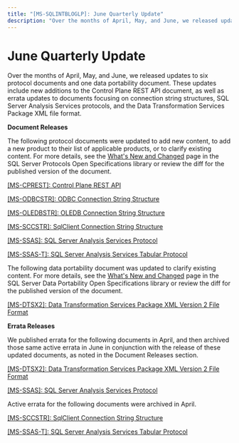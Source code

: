 ```yaml
---
title: "[MS-SQLINTBLOGLP]: June Quarterly Update"
description: "Over the months of April, May, and June, we released updates to six protocol documents and one data portability document. These updates include"
---
```


# June Quarterly Update

<p>Over the months of April, May, and June, we released updates
to six protocol documents and one data portability document. These updates
include new additions to the Control Plane REST API document, as well as errata
updates to documents focusing on connection string structures, SQL Server
Analysis Services protocols, and the Data Transformation Services Package XML
file format.</p>
<p><b>Document Releases</b></p>
<p>The following protocol documents were updated to add new
content, to add a new product to their list of applicable products, or to
clarify existing content. For more details, see the <span><a href="https://docs.microsoft.com/en-us/openspecs/sql_server_protocols/ms-sqlprotlp/2efaa6c9-699e-4e2c-9ea7-d342ad51a988">What's
New and Changed</a></span> page in the SQL Server Protocols Open Specifications
library or review the diff for the published version of the document.</p>
<p><span><a href="https://docs.microsoft.com/en-us/openspecs/sql_server_protocols/ms-cprest/8fc422db-5e90-4dae-8a2a-aab4dd5503e9">[MS-CPREST]:
Control Plane REST API</a></span></p>
<p><span><a href="https://docs.microsoft.com/en-us/openspecs/sql_server_protocols/ms-odbcstr/13b4e848-b36c-4b11-acce-d6bf199d5391">[MS-ODBCSTR]:
ODBC Connection String Structure</a></span></p>
<p><span><a href="https://docs.microsoft.com/en-us/openspecs/sql_server_protocols/ms-oledbstr/774039da-09c1-4b24-b53b-8f9ae019830c">[MS-OLEDBSTR]:
OLEDB Connection String Structure</a></span></p>
<p><span><a href="https://docs.microsoft.com/en-us/openspecs/sql_server_protocols/ms-sccstr/f57903e4-18af-4281-aa9e-9b2198bde494">[MS-SCCSTR]:
SqlClient Connection String Structure</a></span></p>
<p><span><a href="https://docs.microsoft.com/en-us/openspecs/sql_server_protocols/ms-ssas/854a72f2-d637-4be3-b60f-6a44422e80c9">[MS-SSAS]:
SQL Server Analysis Services Protocol</a></span></p>
<p><span><a href="https://docs.microsoft.com/en-us/openspecs/sql_server_protocols/ms-ssas-t/f85cd3b9-690c-4bc7-a1f0-a854d7daecd8">[MS-SSAS-T]:
SQL Server Analysis Services Tabular Protocol</a></span></p>
<p>The following data portability document was updated to
clarify existing content. For more details, see the <span><a href="https://docs.microsoft.com/en-us/openspecs/sql_data_portability/ms-sqlportlp/62997c70-b816-4f30-82f5-333503fe52e2">What's
New and Changed</a></span> page in the SQL Server Data Portability Open
Specifications library or review the diff for the published version of the
document.</p>
<p><span><a href="https://docs.microsoft.com/en-us/openspecs/sql_data_portability/ms-dtsx2/fb216aa4-62ab-41c8-a6d5-5b1002739d21">[MS-DTSX2]:
Data Transformation Services Package XML Version 2 File Format</a></span></p>
<p><b>Errata Releases</b></p>
<p>We published errata for the following documents in April,
and then archived those same active errata in June in conjunction with the
release of these updated documents, as noted in the Document Releases section.</p>
<p><span><a href="https://sqlprotocoldoc.blob.core.windows.net/productionsqlarchives/MS-DTSX2/%5bMS-DTSX2%5d-210211-errata.pdf">[MS-DTSX2]:
Data Transformation Services Package XML Version 2 File Format</a></span></p>
<p><span><a href="https://sqlprotocoldoc.blob.core.windows.net/productionsqlarchives/MS-SSAS/%5bMS-SSAS%5d-210211-errata.pdf">[MS-SSAS]:
SQL Server Analysis Services Protocol</a></span></p>
<p>Active errata for the following documents were archived in
April.</p>
<p><span><a href="https://sqlprotocoldoc.blob.core.windows.net/productionsqlarchives/MS-SCCSTR/%5bMS-SCCSTR%5d-191016-errata.pdf">[MS-SCCSTR]:
SqlClient Connection String Structure</a></span></p>
<p><span><a href="https://sqlprotocoldoc.blob.core.windows.net/productionsqlarchives/MS-SSAS-T/%5bMS-SSAS-T%5d-200622-errata.pdf">[MS-SSAS-T]:
SQL Server Analysis Services Tabular Protocol</a></span></p>

                